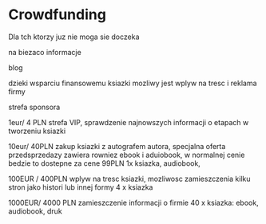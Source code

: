 # Crowdfunding

Dla tch ktorzy juz nie moga sie doczeka 

na biezaco informacje

blog

dzieki wsparciu finansowemu ksiazki mozliwy jest wplyw na tresc i reklama firmy



strefa sponsora


1eur/ 4 PLN
strefa VIP, sprawdzenie najnowszych informacji o etapach w tworzeniu ksiazki


10eur/ 40PLN
zakup ksiazki z autografem autora, 
specjalna oferta przedsprzedazy zawiera rowniez ebook i aduiobook,
w normalnej cenie bedzie to dostepne za cene 99PLN
1x ksiazka, audiobook, 

100EUR / 400PLN
wplyw na tresc ksiazki, mozliwosc zamieszczenia kilku stron jako histori lub innej formy
4 x ksiazka

1000EUR/ 4000 PLN
zamieszczenie informacji o firmie
40 x ksiazka: ebook, audiobook, druk
